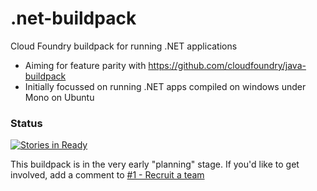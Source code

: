 .net-buildpack
==============

Cloud Foundry buildpack for running .NET applications 

* Aiming for feature parity with https://github.com/cloudfoundry/java-buildpack
* Initially focussed on running .NET apps compiled on windows under Mono on Ubuntu

### Status
[![Stories in Ready](https://badge.waffle.io/cloudfoundry-community/.net-buildpack.png)](http://waffle.io/cloudfoundry-community/.net-buildpack)

This buildpack is in the very early "planning" stage.  If you'd like to get involved, add a comment to 
[#1 - Recruit a team](https://github.com/cloudfoundry-community/.net-buildpack/issues/1)
